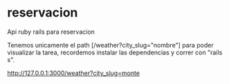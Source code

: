 # reservacion
Api ruby rails para reservacion

Tenemos unicamente el path [/weather?city_slug="nombre"] para poder visualizar la tarea, recordemos instalar las dependencias y correr con "rails s".

http://127.0.0.1:3000/weather?city_slug=monte

